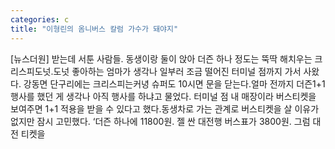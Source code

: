 ```yaml
---
categories: c
title: "이형린의 옴니버스 칼럼 가수가 돼야지"
---
```

[뉴스더원] 받는데 서툰 사람들. 동생이랑 둘이 앉아 더즌 하나 정도는 뚝딱 해치우는 크리스피도넛.도넛 좋아하는 엄마가 생각나 일부러 조금 떨어진 터미널 점까지 가서 사왔다. 강동면 단구리에는 크리스피는커녕 슈퍼도 10시면 문을 닫는다.얼마 전까지 더즌1+1 행사를 했던 게 생각나 아직 행사를 하냐고 물었다. 터미널 점 내 매장이라 버스티켓을 보여주면 1+1 적용을 받을 수 있다고 했다.동생차로 가는 관계로 버스티켓을 살 이유가 없지만 잠시 고민했다. ‘더즌 하나에 11800원. 젤 싼 대전행 버스표가 3800원. 그럼 대전 티켓을